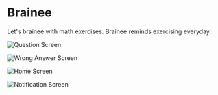 # Brainee

Let's brainee with math exercises. Brainee reminds exercising everyday.

![Question Screen](https://github.com/SevcanDogramaci/Brainee/blob/main/screenshots/questionScreen.png)

![Wrong Answer Screen](https://github.com/SevcanDogramaci/Brainee/blob/main/screenshots/wrongAnswerScreen.png)

![Home Screen](https://github.com/SevcanDogramaci/Brainee/blob/main/screenshots/homeScreen.png)

![Notification Screen](https://github.com/SevcanDogramaci/Brainee/blob/main/screenshots/notificationScreen.png)